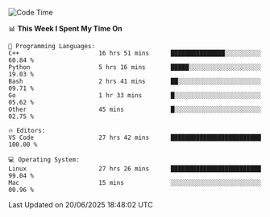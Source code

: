 
<!--START_SECTION:waka-->
![Code Time](http://img.shields.io/badge/Code%20Time-3%2C529%20hrs%2049%20mins-blue)

📊 **This Week I Spent My Time On** 

```text
💬 Programming Languages: 
C++                      16 hrs 51 mins      ███████████████░░░░░░░░░░   60.84 % 
Python                   5 hrs 16 mins       █████░░░░░░░░░░░░░░░░░░░░   19.03 % 
Bash                     2 hrs 41 mins       ██░░░░░░░░░░░░░░░░░░░░░░░   09.71 % 
Go                       1 hr 33 mins        █░░░░░░░░░░░░░░░░░░░░░░░░   05.62 % 
Other                    45 mins             █░░░░░░░░░░░░░░░░░░░░░░░░   02.75 % 

🔥 Editors: 
VS Code                  27 hrs 42 mins      █████████████████████████   100.00 % 

💻 Operating System: 
Linux                    27 hrs 26 mins      █████████████████████████   99.04 % 
Mac                      15 mins             ░░░░░░░░░░░░░░░░░░░░░░░░░   00.96 % 
```


 Last Updated on 20/06/2025 18:48:02 UTC
<!--END_SECTION:waka-->

